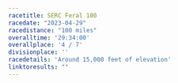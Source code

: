 ```yaml
---
racetitle: SERC Feral 100
racedate: "2023-04-29"
racedistance: "100 miles"
overalltime: '29:34:00'
overallplace: '4 / 7'
divisionplace: ''
racedetails: 'Around 15,000 feet of elevation'
linktoresults: ""
---
```



